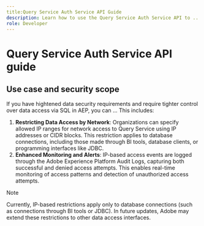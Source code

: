 ```yaml
---
title:Query Service Auth Service API Guide
description: Learn how to use the Query Service Auth Service API to ... . Follow this guide to learn how to perform key operations using the API.
role: Developer
---
```

# Query Service Auth Service API guide

## Use case and security scope

If you have hightened data security requirements and require tighter control over data access via SQL in AEP, you can ... This includes:

1. **Restricting Data Access by Network**: Organizations can specify allowed IP ranges for network access to Query Service using IP addresses or CIDR blocks. This restriction applies to database connections, including those made through BI tools, database clients, or programming interfaces like JDBC.
2. **Enhanced Monitoring and Alerts**: IP-based access events are logged through the Adobe Experience Platform Audit Logs, capturing both successful and denied access attempts. This enables real-time monitoring of access patterns and detection of unauthorized access attempts.

>[!NOTE]
>
>Currently, IP-based restrictions apply only to database connections (such as connections through BI tools or JDBC). In future updates, Adobe may extend these restrictions to other data access interfaces.
